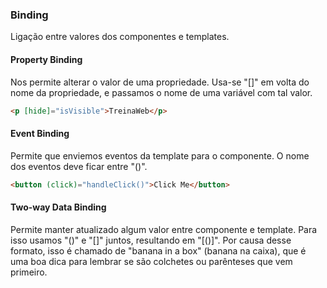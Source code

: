 ### Binding

Ligação entre valores dos componentes e templates.

#### Property Binding

Nos permite alterar o valor de uma propriedade. Usa-se "[]" em volta do nome da propriedade, e passamos o nome de uma variável com tal valor.

```html
<p [hide]="isVisible">TreinaWeb</p>
```

#### Event Binding

Permite que enviemos eventos da template para o componente. O nome dos eventos deve ficar entre "()".

```html
<button (click)="handleClick()">Click Me</button>
```

#### Two-way Data Binding

Permite manter atualizado algum valor entre componente e template. Para isso usamos "()" e "[]" juntos, resultando em "[()]". Por causa desse formato, isso é chamado de "banana in a box" (banana na caixa), que é uma boa dica para lembrar se são colchetes ou parênteses que vem primeiro.
